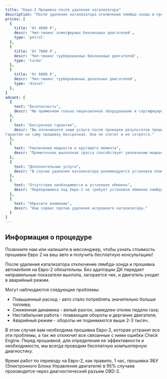 ```yaml
---
title: "Евро-2 Прошивка после удаления катализатора"
description: "После удаления катализатора отключение лямбда-зонда и прошивка автомобиля на Евро-2 обязательны. Без адаптации ДК передает неправильные показатели выхлопа, загорается чек, и двигатель уходит в аварийный режим."
prices: [
  {
    title: 'От 4000 ₽',
    descr: 'Чип-тюнинг атмосферных бензиновых двигателей',
    type: 'petrol'
  },
  {
    title: 'От 7800 ₽',
    descr: 'Чип-тюнинг турбированных бензиновых двигателей',
    type: 'turbo'
  },
  {
    title: 'От 6000 ₽',
    descr: 'Чип-тюнинг турбированных дизельных двигателей',
    type: 'diesel'
  },
]
advant: [
  {
    text: "Безопасность", 
    descr: "Мы применяем только лицензионное оборудование и сертифицированные прошивки Евро-2, что гарантирует их безопасность для ЭБУ автомобиля."
  },
  {
    text: "Бессрочная гарантия", 
    descr: "Вы оплачиваете наши услуги после проверки результатов прошивки Евро-2. Мы предоставляем 14-дневный тест-драйв на случай необходимости доработок прошивки.
Гарантия на саму прошивку бессрочная. Она не слетит и не сотрется."
  },
  {
    text: "Увеличение мощности и крутящего момента", 
    descr: "Прямоточная выхлопная трасса способствует увеличению мощности и крутящего момента за счет беспрепятственного выхлопа и потенциально снижает риск капитального ремонта двигателя, однако, повышает токсичность и снижает класс экологических норм."
  },
  {
    text: "Дополнительные услуги", 
    descr: "В случае удаления катализатора рекомендуется установка пламегасителя (предварительного резонатора глушителя). Это положительно влияет на звук выхлопа и снижает необходимость ремонта выхлопной системы, гофры и т.д. в будущем, снижая температуру выхлопных газов."
  },
  {
    text: "Отсутствие необходимости в установке обманок", 
    descr: "Перепрошивка под Евро-2 не требует установки обманки лямбда-зонда и/или обманки подогрева лямбда-зонда."
  },
  {
    text: "Обратите внимание", 
    descr: "Наш сервис против удаления исправного катализатора."
  }
]
---
```


## Информация о процедуре

Позвоните нам или напишите в мессенджер, чтобы узнать стоимость прошивки Евро 2 на ваш авто и получить бесплатную консультацию!

После удаления катализатора отключение лямбда-зонда и прошивка автомобиля на Евро-2 обязательны. Без адаптации ДК передает неправильные показатели выхлопа, загорается чек, и двигатель уходит в аварийный режим.

Могут наблюдаются следующие проблемы:

* Повышенный расход - авто стало потреблять значительно больше топлива;
* Сниженная динамика - вялый разгон, замедлен отклик педали газа;
* Нестабильная работа - плавающие обороты и дергание двигателя;
* Аварийный режим - обороты не поднимаются выше 2-3 тысяч.


В этом случае вам необходима прошивка Евро-2, которая устранит все эти проблемы, а так же отключит все связанные с ними ошибки Check Engine. Перед прошивкой, для определения ее эффективности и необходимости, мы всегда проводим бесплатную компьютерную диагностику.

Время работ по переводу на Евро-2, как правило, 1 час, прошивка ЭБУ (Электронного Блока Управления двигателя) в 95% случаев производится через диагностический разъем OBD-2.